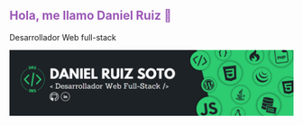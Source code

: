 <h2 style="color: #9b59b6">Hola, me llamo Daniel Ruiz 👋</h2>
<p>Desarrollador Web full-stack</p>
<img src="https://raw.githubusercontent.com/DanieloDEV24/DanieloDEV24/main/bannerGitHub.png" style="border-radius:15">
